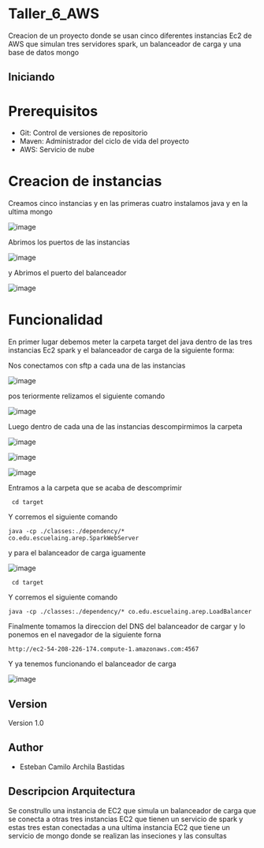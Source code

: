 # Taller_6_AWS

Creacion de un proyecto donde se usan cinco diferentes instancias Ec2 de AWS que simulan tres servidores spark, un balanceador de carga y una base de datos mongo

## Iniciando

# Prerequisitos

* Git: Control de versiones de repositorio
* Maven: Administrador del ciclo de vida del proyecto
* AWS: Servicio de nube

# Creacion de instancias

Creamos cinco instancias y en las primeras cuatro instalamos java y en la ultima mongo

![image](https://user-images.githubusercontent.com/69320250/225787776-6e69a069-fe0a-4188-907c-e61ec90c3c51.png)

Abrimos los puertos de las instancias

![image](https://user-images.githubusercontent.com/69320250/225787834-3f9139ac-a685-4aa5-a380-0040ba0bf2d9.png)

y Abrimos el puerto del balanceador

![image](https://user-images.githubusercontent.com/69320250/225787864-0d7a8ea4-7845-4d9c-8417-c79cab22fbf8.png)


# Funcionalidad

En primer lugar debemos meter la carpeta target del java dentro de las tres instancias Ec2 spark y el balanceador de carga de la siguiente forma:

Nos conectamos con sftp a cada una de las instancias

![image](https://user-images.githubusercontent.com/69320250/225787072-de765c6a-8989-4b25-9d35-55f92508a572.png)

pos teriormente relizamos el siguiente comando
 
![image](https://user-images.githubusercontent.com/69320250/225787137-3b8d9dde-de65-4472-b814-5548f1c9a114.png)

Luego dentro de cada una de las instancias descompirmimos la carpeta 

![image](https://user-images.githubusercontent.com/69320250/225787269-897de02b-be43-41b5-97e8-e6a5aa2e6ce2.png)

![image](https://user-images.githubusercontent.com/69320250/225787290-241a81ab-ab95-46b0-9342-1db678eaefd1.png)

![image](https://user-images.githubusercontent.com/69320250/225787308-a1b48e0a-73d1-4123-9c9a-430eb9b79fc0.png)

Entramos a la carpeta que se acaba de descomprimir 

```
 cd target
```

Y corremos el siguiente comando 

```
java -cp ./classes:./dependency/* co.edu.escuelaing.arep.SparkWebServer
```

y para el balanceador de carga iguamente

![image](https://user-images.githubusercontent.com/69320250/225787559-45b2f5af-42c3-465d-883a-d94a4a8c9d48.png)


```
 cd target
```

Y corremos el siguiente comando 

```
java -cp ./classes:./dependency/* co.edu.escuelaing.arep.LoadBalancer
```

Finalmente tomamos la direccion del DNS del balanceador de cargar y lo ponemos en el navegador de la siguiente forna

```
http://ec2-54-208-226-174.compute-1.amazonaws.com:4567
```

Y ya tenemos funcionando el balanceador de carga

![image](https://user-images.githubusercontent.com/69320250/225788151-f223a428-23ba-4113-ad78-900859bde513.png)

## Version 

Version 1.0

## Author 

* Esteban Camilo Archila Bastidas

## Descripcion Arquitectura

Se construllo una instancia de EC2 que simula un balanceador de carga que se conecta a otras tres instancias EC2 que tienen un servicio de spark y estas tres  estan conectadas a una ultima instancia EC2 que tiene un servicio de mongo donde se realizan las inseciones y las consultas
